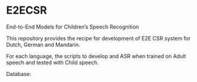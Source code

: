 # E2ECSR
End-to-End Models for Children’s Speech Recognition

This repository provides the recipe for development of E2E CSR system for Dutch, German and Mandarin.

For each language, the scripts to develop and ASR when trained on Adult speech and tested with Child speech.

Database: 

